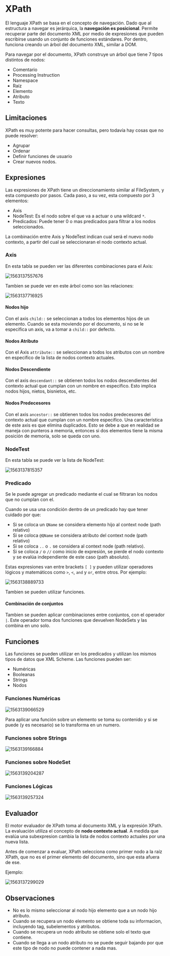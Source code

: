 # XPath

El lenguaje XPath se basa en el concepto de navegación. Dado que al estructura a navegar es jerárquica, la **navegación es posicional**. Permite recuperar parte del documento XML por medio de expresiones que pueden escribirse usando un conjunto de funciones estándares. Por dentro, funciona creando un árbol del documento XML, similar a DOM.

Para navegar por el documento, XPath construye un árbol que tiene 7 tipos distintos de nodos:

- Comentario
- Processing Instruction
- Namespace
- Raíz
- Elemento
- Atributo
- Texto

## Limitaciones

XPath es muy potente para hacer consultas, pero todavía hay cosas que no puede resolver:

- Agrupar
- Ordenar
- Definir funciones de usuario
- Crear nuevos nodos.

## Expresiones

Las expresiones de XPath tiene un direccionamiento similar al FileSystem, y esta compuesto por pasos. Cada paso, a su vez, esta compuesto por 3 elementos:

- Axis
- NodeTest: Es el nodo sobre el que va a actuar o una wildcard `*`.
- Predicados: Puede tener 0 o mas predicados para filtrar a los nodos seleccionados.

La combinación entre Axis y NodeTest indican cual será el nuevo nodo contexto, a partir del cual se seleccionaran el nodo contexto actual.

### Axis

En esta tabla se pueden ver las diferentes combinaciones para el Axis:

![1563137557676](../../Carpeta%20ITBA/72.32/Resources/TablaStepXPATH.png)

Tambien se puede ver en este árbol como son las relaciones:

![1563137716925](../../Carpeta%20ITBA/72.32/Resources/XPATHRelacionesTree.png)

#### Nodos hijo

Con el axis `child::` se seleccionan a todos los elementos hijos de un elemento. Cuando se esta moviendo por el documento, si no se le especifica un axis, va a tomar a `child::` por defecto.

#### Nodos Atributo

Con el Axis `attribute::` se seleccionan a todos los atributos con un nombre en especifico de la lista de nodos contexto actuales.

#### Nodos Descendiente

Con el axis `descendant::` se obtienen todos los nodos descendientes del contexto actual que cumplan con un nombre en especifico. Esto implica nodos hijos, nietos, bisnietos, etc.

#### Nodos Predecesores

Con el axis `ancestor::` se obtienen todos los nodos predecesores del contexto actual que cumplan con un nombre especifico. Una característica de este axis es que elimina duplicados. Esto se debe a que en realidad se maneja con punteros a memoria, entonces si dos elementos tiene la misma posición de memoria, solo se queda con uno.

### NodeTest

En esta tabla se puede ver la lista de NodeTest:

![1563137815357](../../Carpeta%20ITBA/72.32/Resources/TablaXPathNodeTest.png)

### Predicado

Se le puede agregar un predicado mediante el cual se filtraran los nodos que no cumplan con el.

Cuando se usa una condición dentro de un predicado hay que tener cuidado por que:

- Si se coloca un `QName` se considera elemento hijo al context node (path relativo)
- Si se coloca `@QName` se considera atributo del context node (path relativo)
- Si se coloca `..` o `.` se considera al context node (path relativo).
- Si se coloca `/` o `//` como inicio de expresión, se pierde el nodo contexto y se evalúa independiente de este caso (path absoluto).

Estas expresiones van entre brackets `[ ]` y pueden utilizar operadores lógicos y matemáticos como `>`, `<`, `and` y `or`, entre otros. Por ejemplo:

![1563138889733](Resources/EjemploPredicadoXPath.png)

Tambien se pueden utilizar funciones.

#### Combinación de conjuntos

Tambien se pueden aplicar combinaciones entre conjuntos, con el operador `|`. Este operador toma dos funciones que devuelven NodeSets y las combina en uno solo.



## Funciones

Las funciones se pueden utilizar en los predicados y utilizan los mismos tipos de datos que XML Scheme. Las funciones pueden ser:

- Numéricas
- Booleanas
- Strings
- Nodos

### Funciones Numéricas

![1563139066529](Resources/1563139066529.png)

Para aplicar una función sobre un elemento se toma su contenido y si se puede (y es necesario) se lo transforma en un numero.

### Funciones sobre Strings

![1563139166884](Resources/1563139166884.png)

### Funciones sobre NodeSet

![1563139204287](Resources/1563139204287.png)

### Funciones Lógicas

![1563139257324](Resources/1563139257324.png)



## Evaluador

El motor evaluador de XPath toma al documento XML y la expresión XPath. La evaluación utiliza el concepto de **nodo contexto actual**. A medida que evalúa una subexpresion cambia la lista de nodos contexto actuales por una nueva lista.

Antes de comenzar a evaluar, XPath selecciona como primer nodo a la raíz XPath, que no es el primer elemento del documento, sino que esta afuera de ese.

Ejemplo:

![1563137299029](Resources/EjemploXPath.png)

## Observaciones

- No es lo mismo seleccionar al nodo hijo elemento que a un nodo hijo atributo.
- Cuando se recupera un nodo elemento se obtiene toda su informacion, incluyendo tag, subelementos y atributos.
- Cuando se recupera un nodo atributo se obtiene solo el texto que contiene.
- Cuando se llega a un nodo atributo no se puede seguir bajando por que este tipo de nodo no puede contener a nada mas.

